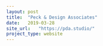 ```yaml
---
layout: post
title:  "Peck & Design Associates"
date:   2019-03-28
site_url:   "https://pda.studio/"
project_type: website
---
```

